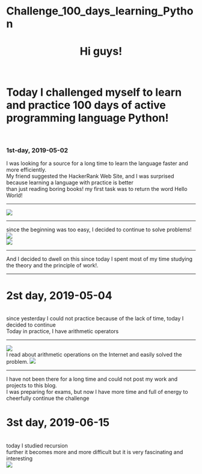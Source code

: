 # Challenge_100_days_learning_Python
<h1 align="center">Hi guys!</h1> <br>
<h1>Today I challenged myself to learn and practice 100 days of active programming language Python!</h1><br>
<h3>1st-day, 2019-05-02</h3>
I was looking for a source for a long time to learn the language faster and more efficiently.<br>
My friend suggested the HackerRank Web Site, and I was surprised because learning a language with practice is better<br>
than just reading boring books!<bgr>
my first task was to return the word Hello World!<br>
<hr>
<img src="https://user-images.githubusercontent.com/38793933/57083015-b9451d80-6cac-11e9-89a1-186987d0f1b5.jpg">
<hr>
since the beginning was too easy, I decided to continue to solve problems!<br>
<img src="https://user-images.githubusercontent.com/38793933/57083505-80597880-6cad-11e9-89e6-6706f31e35c0.jpg"><br>
<img src="https://user-images.githubusercontent.com/38793933/57083511-82bbd280-6cad-11e9-926d-7563ff0a8a80.jpg"><br>
<hr>
And I decided to dwell on this since today I spent most of my time studying the theory and the principle of work!.
<hr>

<h1>2st day, 2019-05-04</h1><br>
since yesterday I could not practice because of the lack of time, today I decided to continue<br>
Today in practice, I have arithmetic operators<br>
<hr>
<img src="https://user-images.githubusercontent.com/38793933/57178017-59bb4f00-6e1f-11e9-8e0c-cf35078145a0.jpg"><br>
I read about arithmetic operations on the Internet and easily solved the problem.
<img src="https://user-images.githubusercontent.com/38793933/57178422-89208a80-6e24-11e9-990a-b68652707c5a.jpg">
<hr>
I have not been there for a long time and could not post my work and projects to this blog.<br>
I was preparing for exams, but now I have more time and full of energy to cheerfully continue the challenge<br>
<h1>3st day, 2019-06-15</h1><br>
today I studied recursion<br>
further it becomes more and more difficult but it is very fascinating and interesting<br>
<img src="https://user-images.githubusercontent.com/38793933/59549031-461a0280-8f0c-11e9-9845-5f5cd1f7ada2.jpg">
